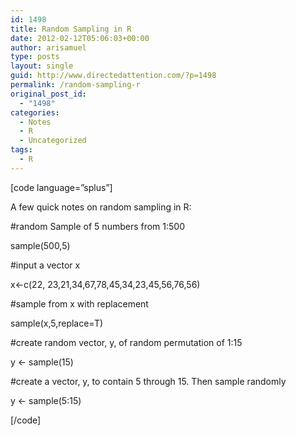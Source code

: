```yaml
---
id: 1498
title: Random Sampling in R
date: 2012-02-12T05:06:03+00:00
author: arisamuel
type: posts
layout: single
guid: http://www.directedattention.com/?p=1498
permalink: /random-sampling-r
original_post_id:
  - "1498"
categories:
  - Notes
  - R
  - Uncategorized
tags:
  - R
---
```

[code language=&#8221;splus&#8221;]

A few quick notes on random sampling in R:

#random Sample of 5 numbers from 1:500
  
sample(500,5)

#input a vector x
  
x<-c(22, 23,21,34,67,78,45,34,23,45,56,76,56)

#sample from x with replacement
  
sample(x,5,replace=T)

#create random vector, y, of random permutation of 1:15
  
y <- sample(15)

#create a vector, y, to contain 5 through 15. Then sample randomly
  
y <- sample(5:15)
  
[/code]